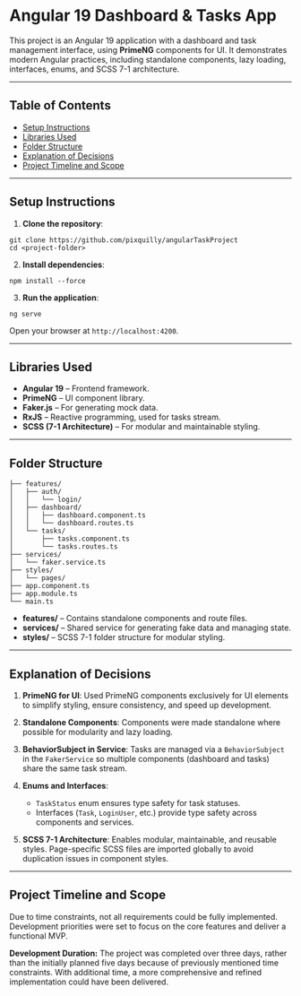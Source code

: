 # Angular 19 Dashboard & Tasks App

This project is an Angular 19 application with a dashboard and task management interface, using **PrimeNG** components for UI. It demonstrates modern Angular practices, including standalone components, lazy loading, interfaces, enums, and SCSS 7-1 architecture.

---

## Table of Contents

* [Setup Instructions](#setup-instructions)
* [Libraries Used](#libraries-used)
* [Folder Structure](#folder-structure)
* [Explanation of Decisions](#explanation-of-decisions)
* [Project Timeline and Scope](#project-timeline-and-scope)

---

## Setup Instructions

1. **Clone the repository**:

```
git clone https://github.com/pixquilly/angularTaskProject
cd <project-folder>
```

2. **Install dependencies**:

```
npm install --force 
```

3. **Run the application**:

```
ng serve
```

Open your browser at `http://localhost:4200`.

---

## Libraries Used

* **Angular 19** – Frontend framework.
* **PrimeNG** – UI component library.
* **Faker.js** – For generating mock data.
* **RxJS** – Reactive programming, used for tasks stream.
* **SCSS (7-1 Architecture)** – For modular and maintainable styling.

---

## Folder Structure

```
├── features/
│   ├── auth/
│   │   └── login/
│   ├── dashboard/
│   │   ├── dashboard.component.ts
│   │   └── dashboard.routes.ts
│   └── tasks/
│       ├── tasks.component.ts
│       └── tasks.routes.ts
├── services/
│   └── faker.service.ts
├── styles/
│   └── pages/
├── app.component.ts
├── app.module.ts
└── main.ts
```

* **features/** – Contains standalone components and route files.
* **services/** – Shared service for generating fake data and managing state.
* **styles/** – SCSS 7-1 folder structure for modular styling.

---

## Explanation of Decisions

1. **PrimeNG for UI**:
   Used PrimeNG components exclusively for UI elements to simplify styling, ensure consistency, and speed up development.

2. **Standalone Components**:
   Components were made standalone where possible for modularity and lazy loading.

3. **BehaviorSubject in Service**:
   Tasks are managed via a `BehaviorSubject` in the `FakerService` so multiple components (dashboard and tasks) share the same task stream.

4. **Enums and Interfaces**:

   * `TaskStatus` enum ensures type safety for task statuses.
   * Interfaces (`Task`, `LoginUser`, etc.) provide type safety across components and services.

5. **SCSS 7-1 Architecture**:
   Enables modular, maintainable, and reusable styles. Page-specific SCSS files are imported globally to avoid duplication issues in component styles.

---

## Project Timeline and Scope

Due to time constraints, not all requirements could be fully implemented.
Development priorities were set to focus on the core features and deliver a functional MVP.

**Development Duration:** The project was completed over three days, rather than the initially planned five days because of previously mentioned time constraints.
With additional time, a more comprehensive and refined implementation could have been delivered.
